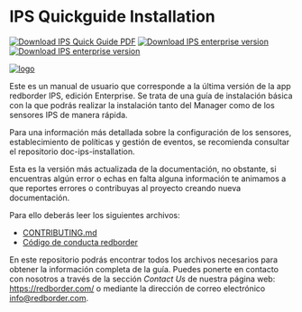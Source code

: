 # IPS Quickguide Installation

[![Download IPS Quick Guide PDF](https://img.shields.io/badge/PDF--EN-IPS--QUICK--v1.1-0--red.svg)](https://github.com/redBorder/doc-ips-quickguide/releases/download/1.1-0/IPS_redborder_Live-3-Quick_installation_guide-en-US.pdf)
[![Download IPS enterprise version](https://img.shields.io/badge/html.tgz--EN-IPS--QUICK--v1.1-0--red.svg)](https://github.com/redBorder/doc-ips-quickguide/releases/download/1.1-0/IPS_redborder_Live-3-Quick_installation_guide-en-US.tgz)
[![Download IPS enterprise version](https://img.shields.io/badge/html.zip--EN-IPS--QUICK--v1.1-0--red.svg)](https://github.com/redBorder/doc-ips-quickguide/releases/download/1.1-0/IPS_redborder_Live-3-Quick_installation_guide-en-US.zip)

[![logo](https://redborder.com/media/download/553)](https://redborder.com/trial)

Este es un manual de usuario que corresponde a la última versión de la app redborder IPS, edición Enterprise.
Se trata de una guía de instalación básica con la que podrás realizar la instalación tanto del Manager como de los sensores IPS de manera rápida.

Para una información más detallada sobre la configuración de los sensores, establecimiento de políticas y gestión de eventos, se recomienda consultar el repositorio doc-ips-installation.

Esta es la versión más actualizada de la documentación, no obstante, si encuentras algún error o echas en
falta alguna información te animamos a que reportes errores o contribuyas al proyecto creando nueva documentación.

Para ello deberás leer los siguientes archivos:

+ [CONTRIBUTING.md](CONTRIBUTING.md)
+ [Código de conducta redborder](codigo_conducta.md)

En este repositorio podrás encontrar todos los archivos necesarios para obtener la información completa de la guía.
Puedes ponerte en contacto con nosotros a través de la sección *Contact Us* de nuestra página web:
https://redborder.com/ o mediante la dirección de correo electrónico info@redborder.com.

